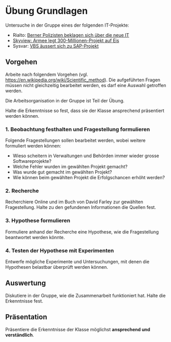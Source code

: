 # Übung Grundlagen

Untersuche in der Gruppe eines der folgenden IT-Projekte:

- Rialto: [Berner Polizisten beklagen sich über die neue IT](https://www.inside-it.ch/berner-polizisten-beklagen-sich-ueber-die-neue-it-20220722)
- [Skyview: Armee legt 300-Millionen-Projekt auf Eis](https://www.inside-it.ch/skyview-armee-legt-300-millionen-projekt-auf-eis-20241010)
- Sysvar: [VBS äussert sich zu SAP-Projekt](https://www.inside-it.ch/vbs-aeussert-sich-zu-sap-projekt-erp-sysvar-20241025)

## Vorgehen

Arbeite nach folgendem Vorgehen (vgl. https://en.wikipedia.org/wiki/Scientific_method). Die aufgeführten Fragen 
müssen nicht gleichzeitig bearbeitet werden, es darf eine Auswahl getroffen werden.

Die Arbeitsorganisation in der Gruppe ist Teil der Übung.

Halte die Erkenntnisse so fest, dass sie der Klasse ansprechend präsentiert werden können.

### 1. **Beobachtung** festhalten und **Fragestellung** formulieren

Folgende Fragestellungen sollen bearbeitet werden, wobei weitere formuliert werden können:

- Wieso scheitern in Verwaltungen und Behörden immer wieder grosse Softwareprojekte?
- Welche Fehler wurden im gewählten Projekt gemacht?
- Was wurde gut gemacht im gewählten Projekt?
- Wie können beim gewählten Projekt die Erfolgschancen erhöht werden?

### 2. **Recherche**

Recherchiere Online und im Buch von David Farley zur gewählten Fragestellung. Halte zu den gefundenen Informationen 
die Quellen fest.

### 3. **Hypothese** formulieren

Formuliere anhand der Recherche eine Hypothese, wie die Fragestellung beantwortet werden könnte.

### 4. **Testen** der Hypothese mit **Experimenten**

Entwerfe mögliche Experimente und Untersuchungen, mit denen die Hypothesen belastbar überprüft werden können.

## Auswertung

Diskutiere in der Gruppe, wie die Zusammenarbeit funktioniert hat. Halte die Erkenntnisse fest.

## Präsentation

Präsentiere die Erkenntnisse der Klasse möglichst **ansprechend und verständlich**.

